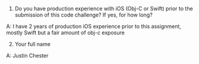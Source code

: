 1. Do you have production experience with iOS (Obj-C or Swift) prior to the submission of this code challenge? If yes, for how long?
                                                                                                                            
A: I have 2 years of production iOS experience prior to this assignment, mostly Swift but a fair amount of obj-c exposure

2. Your full name
                                                                                                                            
A: Justin Chester
